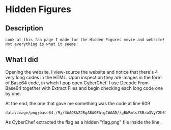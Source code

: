 # Hidden Figures

## Description

```
Look at this fan page I made for the Hidden Figures movie and website! Not everything is what it seems!
```

## What I did

Opening the website, I view-source the website and notice that there's 4 very long codes in the HTML.
Upon inspection they are images in the form of Base64 code, in which I pop open CyberChef.
I use Decode From Base64 together with Extract Files and begin checking each long code one by one.

At the end, the one that gave me something was the code at line 609
```
data:image/png;base64,/9j/4AAQSkZJRgABAQEAlgCWAAD//gBWRmlsZSBzb3VyY2U6IGh0dHA6Ly9jcmdpcy5uZGMubmFzYS5nb3YvY3JnaXMtZWRpdC9pbmRleC5waHAvRmlsZTpH...
```
As CyberChef extracted the flag as a hidden "flag.png" file inside the line.
